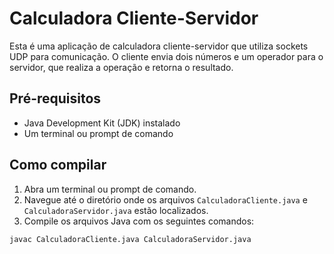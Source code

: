 # Calculadora Cliente-Servidor

Esta é uma aplicação de calculadora cliente-servidor que utiliza sockets UDP para comunicação. O cliente envia dois números e um operador para o servidor, que realiza a operação e retorna o resultado.

## Pré-requisitos

- Java Development Kit (JDK) instalado
- Um terminal ou prompt de comando

## Como compilar

1. Abra um terminal ou prompt de comando.
2. Navegue até o diretório onde os arquivos `CalculadoraCliente.java` e `CalculadoraServidor.java` estão localizados.
3. Compile os arquivos Java com os seguintes comandos:

```sh
javac CalculadoraCliente.java CalculadoraServidor.java